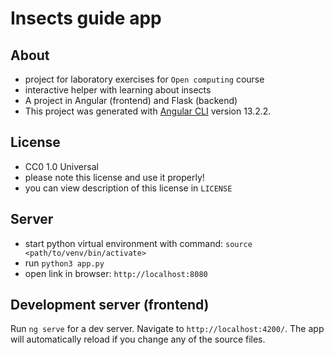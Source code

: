 # Insects guide app

## About
- project for laboratory exercises for `Open computing` course
- interactive helper with learning about insects
- A project in Angular (frontend) and Flask (backend)
- This project was generated with [Angular CLI](https://github.com/angular/angular-cli) version 13.2.2.

## License
- CC0 1.0 Universal
- please note this license and use it properly!
- you can view description of this license in `LICENSE`

## Server
- start python virtual environment with command: `source <path/to/venv/bin/activate>`
- run `python3 app.py`
- open link in browser: `http://localhost:8080`

## Development server (frontend)
Run `ng serve` for a dev server. Navigate to `http://localhost:4200/`. The app will automatically reload if you change any of the source files.
